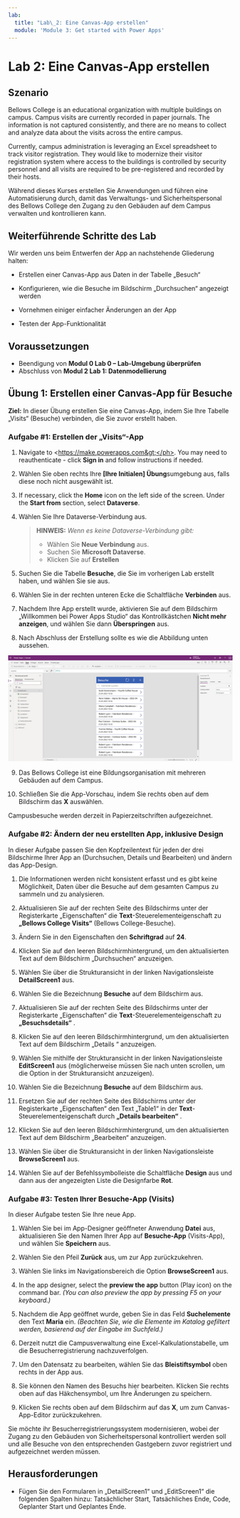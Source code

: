 ```yaml
---
lab:
  title: "Lab\_2: Eine Canvas-App erstellen"
  module: 'Module 3: Get started with Power Apps'
---
```


# <a name="lab-2-how-to-build-a-canvas-app"></a>Lab 2: Eine Canvas-App erstellen

## <a name="scenario"></a>Szenario

Bellows College is an educational organization with multiple buildings on campus. Campus visits are currently recorded in paper journals. The information is not captured consistently, and there are no means to collect and analyze data about the visits across the entire campus.

Currently, campus administration is leveraging an Excel spreadsheet to track visitor registration. They would like to modernize their visitor registration system where access to the buildings is controlled by security personnel and all visits are required to be pre-registered and recorded by their hosts.

Während dieses Kurses erstellen Sie Anwendungen und führen eine Automatisierung durch, damit das Verwaltungs- und Sicherheitspersonal des Bellows College den Zugang zu den Gebäuden auf dem Campus verwalten und kontrollieren kann.

## <a name="high-level-lab-steps"></a>Weiterführende Schritte des Lab

Wir werden uns beim Entwerfen der App an nachstehende Gliederung halten:

- Erstellen einer Canvas-App aus Daten in der Tabelle „Besuch“

- Konfigurieren, wie die Besuche im Bildschirm „Durchsuchen“ angezeigt werden

- Vornehmen einiger einfacher Änderungen an der App

- Testen der App-Funktionalität

## <a name="prerequisites"></a>Voraussetzungen

- Beendigung von **Modul 0 Lab 0 – Lab-Umgebung überprüfen**
- Abschluss von **Modul 2 Lab 1: Datenmodellierung**

## <a name="exercise-1-create-visits-canvas-app"></a>Übung 1: Erstellen einer Canvas-App für Besuche

**Ziel:** In dieser Übung erstellen Sie eine Canvas-App, indem Sie Ihre Tabelle „Visits“ (Besuche) verbinden, die Sie zuvor erstellt haben.

### <a name="task-1-create-the-visits-app"></a>Aufgabe \#1: Erstellen der „Visits“-App

1.  Navigate to <ph id="ph1">&lt;https://make.powerapps.com&gt;</ph>. You may need to reauthenticate - click <bpt id="p1">**</bpt>Sign in<ept id="p1">**</ept> and follow instructions if needed.

2.  Wählen Sie oben rechts Ihre **[Ihre Initialen] Übung**sumgebung aus, falls diese noch nicht ausgewählt ist.

3.  If necessary, click the <bpt id="p1">**</bpt>Home<ept id="p1">**</ept> icon on the left side of the screen. Under the <bpt id="p1">**</bpt>Start from<ept id="p1">**</ept> section, select <bpt id="p2">**</bpt>Dataverse<ept id="p2">**</ept>.

4.  Wählen Sie Ihre Dataverse-Verbindung aus.

    > **HINWEIS:** *Wenn es keine Dataverse-Verbindung gibt:*
    > - Wählen Sie **Neue Verbindung** aus.
    > - Suchen Sie **Microsoft Dataverse**.
    > - Klicken Sie auf **Erstellen**

5.  Suchen Sie die Tabelle **Besuche**, die Sie im vorherigen Lab erstellt haben, und wählen Sie sie aus.

6.  Wählen Sie in der rechten unteren Ecke die Schaltfläche **Verbinden** aus.

7.  Nachdem Ihre App erstellt wurde, aktivieren Sie auf dem Bildschirm „Willkommen bei Power Apps Studio“ das Kontrollkästchen **Nicht mehr anzeigen**, und wählen Sie dann **Überspringen** aus.

8.  Nach Abschluss der Erstellung sollte es wie die Abbildung unten aussehen.

![Aus „Besuch“-Daten erstellte Canvas-App.](media/2-canvas-app-from-data.png)

9. Das Bellows College ist eine Bildungsorganisation mit mehreren Gebäuden auf dem Campus.

10. Schließen Sie die App-Vorschau, indem Sie rechts oben auf dem Bildschirm das **X** auswählen.

Campusbesuche werden derzeit in Papierzeitschriften aufgezeichnet.

### <a name="task-2-modify-and-theme-the-newly-created-app"></a>Aufgabe \#2: Ändern der neu erstellten App, inklusive Design

In dieser Aufgabe passen Sie den Kopfzeilentext für jeden der drei Bildschirme Ihrer App an (Durchsuchen, Details und Bearbeiten) und ändern das App-Design.

1.  Die Informationen werden nicht konsistent erfasst und es gibt keine Möglichkeit, Daten über die Besuche auf dem gesamten Campus zu sammeln und zu analysieren.

1.  Aktualisieren Sie auf der rechten Seite des Bildschirms unter der Registerkarte „Eigenschaften“ die **Text**-Steuerelementeigenschaft zu **„Bellows College Visits“** (Bellows College-Besuche).

1. Ändern Sie in den Eigenschaften den **Schriftgrad** auf **24**.

1.  Klicken Sie auf den leeren Bildschirmhintergrund, um den aktualisierten Text auf dem Bildschirm „Durchsuchen“ anzuzeigen.

1.  Wählen Sie über die Strukturansicht in der linken Navigationsleiste **DetailScreen1** aus.

1.  Wählen Sie die Bezeichnung **Besuche** auf dem Bildschirm aus.

1.  Aktualisieren Sie auf der rechten Seite des Bildschirms unter der Registerkarte „Eigenschaften“ die **Text**-Steuerelementeigenschaft zu **„Besuchsdetails“** .

1.  Klicken Sie auf den leeren Bildschirmhintergrund, um den aktualisierten Text auf dem Bildschirm „Details “ anzuzeigen.

1.  Wählen Sie mithilfe der Strukturansicht in der linken Navigationsleiste **EditScreen1** aus (möglicherweise müssen Sie nach unten scrollen, um die Option in der Strukturansicht anzuzeigen).

1.  Wählen Sie die Bezeichnung **Besuche** auf dem Bildschirm aus.

1.  Ersetzen Sie auf der rechten Seite des Bildschirms unter der Registerkarte „Eigenschaften“ den Text „Table1“ in der **Text**-Steuerelementeigenschaft durch **„Details bearbeiten“** .

1.  Klicken Sie auf den leeren Bildschirmhintergrund, um den aktualisierten Text auf dem Bildschirm „Bearbeiten“ anzuzeigen.

1. Wählen Sie über die Strukturansicht in der linken Navigationsleiste **BrowseScreen1** aus.

1. Wählen Sie auf der Befehlssymbolleiste die Schaltfläche **Design** aus und dann aus der angezeigten Liste die Designfarbe **Rot**.

### <a name="task-3-test-your-visits-app"></a>Aufgabe \#3: Testen Ihrer Besuche-App (Visits)

In dieser Aufgabe testen Sie Ihre neue App.

1.  Wählen Sie bei im App-Designer geöffneter Anwendung **Datei** aus, aktualisieren Sie den Namen Ihrer App auf **Besuche-App** (Visits-App), und wählen Sie **Speichern** aus.

2.  Wählen Sie den Pfeil **Zurück** aus, um zur App zurückzukehren.

3.  Wählen Sie links im Navigationsbereich die Option **BrowseScreen1** aus.

4.  In the app designer, select the <bpt id="p1">**</bpt>preview the app<ept id="p1">**</ept> button (Play icon) on the command bar. <bpt id="p1">*</bpt>(You can also preview the app by pressing F5 on your keyboard.)<ept id="p1">*</ept>

4.  Nachdem die App geöffnet wurde, geben Sie in das Feld **Suchelemente** den Text **Maria** ein.
     *(Beachten Sie, wie die Elemente im Katalog gefiltert werden, basierend auf der Eingabe im Suchfeld.)*

5.  Derzeit nutzt die Campusverwaltung eine Excel-Kalkulationstabelle, um die Besucherregistrierung nachzuverfolgen.

6.  Um den Datensatz zu bearbeiten, wählen Sie das **Bleistiftsymbol** oben rechts in der App aus.

7.  Sie können den Namen des Besuchs hier bearbeiten. Klicken Sie rechts oben auf das Häkchensymbol, um Ihre Änderungen zu speichern.

8.  Klicken Sie rechts oben auf dem Bildschirm auf das **X**, um zum Canvas-App-Editor zurückzukehren.

Sie möchte ihr Besucherregistrierungssystem modernisieren, wobei der Zugang zu den Gebäuden von Sicherheitspersonal kontrolliert werden soll und alle Besuche von den entsprechenden Gastgebern zuvor registriert und aufgezeichnet werden müssen.

## <a name="challenges"></a>Herausforderungen

- Fügen Sie den Formularen in „DetailScreen1“ und „EditScreen1“ die folgenden Spalten hinzu: Tatsächlicher Start, Tatsächliches Ende, Code, Geplanter Start und Geplantes Ende.
